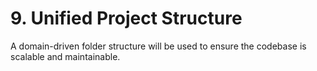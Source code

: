 # **9\. Unified Project Structure**

A domain-driven folder structure will be used to ensure the codebase is scalable and maintainable.
